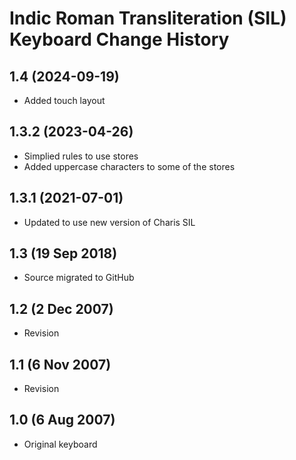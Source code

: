Indic Roman Transliteration (SIL) Keyboard Change History
=======================

1.4 (2024-09-19)
----------------
* Added touch layout

1.3.2 (2023-04-26)
----------------
* Simplied rules to use stores
* Added uppercase characters to some of the stores

1.3.1 (2021-07-01)
----------------
* Updated to use new version of Charis SIL

1.3 (19 Sep 2018)
-----------------
* Source migrated to GitHub

1.2 (2 Dec 2007)
-----------------
* Revision

1.1 (6 Nov 2007)
-----------------
* Revision

1.0 (6 Aug 2007)
-----------------
* Original keyboard
